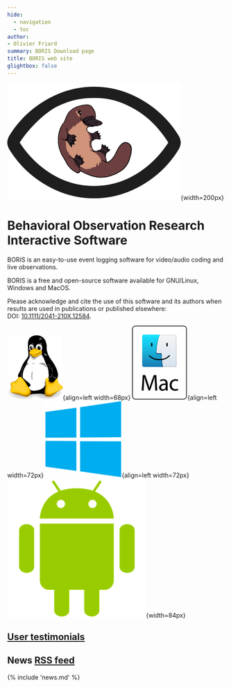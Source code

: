 ```yaml
---
hide:
  - navigation
  - toc
author:
- Olivier Friard
summary: BORIS Download page
title: BORIS web site
glightbox: false
---
```


![BORIS logo](images/boris_logo-3.400px.png){width=200px}

# Behavioral Observation Research Interactive Software

BORIS is an easy-to-use event logging software for video/audio coding and live observations.

BORIS is a free and open-source software available for GNU/Linux, Windows and MacOS.



Please acknowledge and cite the use of this software and its authors when results are used in publications or published elsewhere:  
DOI: [10.1111/2041-210X.12584](http://onlinelibrary.wiley.com/doi/10.1111/2041-210X.12584/abstract).



![Tux](images/tux_128px.png){align=left width=68px}
![MacOS](images/mac-os.svg){align=left width=72px}
![MacOS](images/windows_logo.svg){align=left width=72px}
![MacOS](images/android_logo.png){width=84px}


## [User testimonials](postcards.md)

## News  [RSS feed](static/atom.xml)



{% include 'news.md' %}

